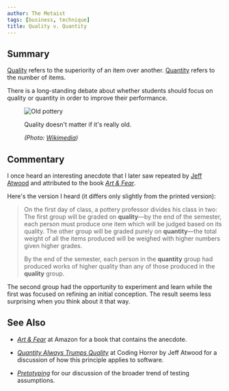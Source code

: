 ```yaml
---
author: The Metaist
tags: [business, technique]
title: Quality v. Quantity
---
```


## Summary

<div class="entry-summary" markdown="1">

[Quality](<http://en.wikipedia.org/wiki/Quality_(business)>) refers to the superiority
of an item over another. [Quantity](http://en.wikipedia.org/wiki/Quantity) refers to the
number of items.

There is a long-standing debate about whether students should focus on quality or
quantity in order to improve their performance.

</div>

<figure markdown="1">

![Old pottery]({{thumbnail}})

<figcaption>
  Quality doesn't matter if it's really old.
  <address markdown="1">

(Photo: [Wikimedia](http://commons.wikimedia.org/wiki/File:Pottery.jpg))</address>

</figcaption>
</figure><!--more-->

## Commentary

I once heard an interesting anecdote that I later saw repeated by [Jeff Atwood][1]
and attributed to the book <cite>[Art & Fear][amazon]</cite>.

Here's the version I heard (it differs only slightly from the printed version):

> On the first day of class, a pottery professor divides his class in two:
> The first group will be graded on **quality**&mdash;by the end of the semester,
> each person must produce one item which will be judged based on its quality.
> The other group will be graded purely on **quantity**&mdash;the total weight
> of all the items produced will be weighed with higher numbers given higher grades.
>
> By the end of the semester, each person in the **quantity** group had produced
> works of higher quality than any of those produced in the **quality** group.

The second group had the opportunity to experiment and learn while the first
was focused on refining an initial conception. The result seems less surprising
when you think about it that way.

## See Also

- <cite>[Art & Fear][amazon]</cite>
  at <span class="vcard org fn">Amazon</span>
  for a book that contains the anecdote.

- <cite>[Quantity Always Trumps Quality][1]</cite>
  at <span class="vcard org fn">Coding Horror</span>
  by <span class="vcard fn">Jeff Atwood</span>
  for a discussion of how this principle applies to software.

- <cite>[Pretotyping](/blog/2011/09/pretotyping.html)</cite>
  for our discussion of the broader trend of testing assumptions.

[1]: https://web.archive.org/web/20110921061803/www.codinghorror.com/blog/2008/08/quantity-always-trumps-quality.html
[amazon]: http://www.amazon.com/gp/product/0961454733

